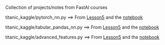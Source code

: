 Collection of projects/notes from FastAI courses

titanic_kaggle/pytorch_nn.py ==> From [Lesson5](https://course.fast.ai/Lessons/lesson5.html) and the [notebook](https://www.kaggle.com/code/jhoward/linear-model-and-neural-net-from-scratch)

titanic_kaggle/tabular_pandas_nn.py ==> From [Lesson5](https://course.fast.ai/Lessons/lesson5.html) and the [notebook](https://www.kaggle.com/code/jhoward/why-you-should-use-a-framework)

titanic_kaggle/advanced_features.py ==> From [Lesson5](https://course.fast.ai/Lessons/lesson5.html) and the [notebook](https://www.kaggle.com/code/gunesevitan/titanic-advanced-feature-engineering-tutorial/)
